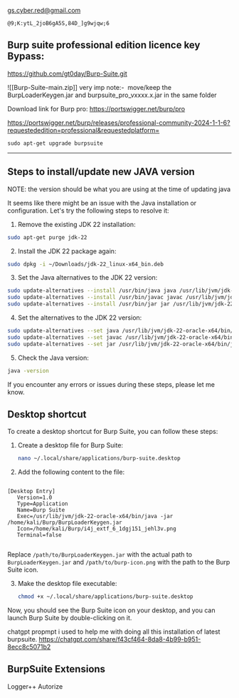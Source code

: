 
gs.cyber.red@gmail.com
```
@9;K:ytL_2joB6gA5S,84D_]g9wjqw;6
```




Burp suite professional edition licence key Bypass:
---


https://github.com/gt0day/Burp-Suite.git

![[Burp-Suite-main.zip]]
very imp note:-    move/keep the BurpLoaderKeygen.jar and burpsuite_pro_vxxxx.x.jar in the same folder  



Download link for Burp pro: 
https://portswigger.net/burp/pro

https://portswigger.net/burp/releases/professional-community-2024-1-1-6?requestededition=professional&requestedplatform=


```
sudo apt-get upgrade burpsuite 
```



---




Steps to install/update new JAVA version
---

NOTE: the version should be what you are using at the time of updating java

It seems like there might be an issue with the Java installation or configuration. Let's try the following steps to resolve it:

1. Remove the existing JDK 22 installation:

```bash
sudo apt-get purge jdk-22
```

2. Install the JDK 22 package again:

```bash
sudo dpkg -i ~/Downloads/jdk-22_linux-x64_bin.deb
```

3. Set the Java alternatives to the JDK 22 version:

```bash
sudo update-alternatives --install /usr/bin/java java /usr/lib/jvm/jdk-22-oracle-x64/bin/java 1
sudo update-alternatives --install /usr/bin/javac javac /usr/lib/jvm/jdk-22-oracle-x64/bin/javac 1
sudo update-alternatives --install /usr/bin/jar jar /usr/lib/jvm/jdk-22-oracle-x64/bin/jar 1
```

4. Set the alternatives to the JDK 22 version:

```bash
sudo update-alternatives --set java /usr/lib/jvm/jdk-22-oracle-x64/bin/java
sudo update-alternatives --set javac /usr/lib/jvm/jdk-22-oracle-x64/bin/javac
sudo update-alternatives --set jar /usr/lib/jvm/jdk-22-oracle-x64/bin/jar
```

5. Check the Java version:

```bash
java -version
```

If you encounter any errors or issues during these steps, please let me know.



Desktop shortcut
---
To create a desktop shortcut for Burp Suite, you can follow these steps:

1. Create a desktop file for Burp Suite:
   ```bash
   nano ~/.local/share/applications/burp-suite.desktop
   ```

2. Add the following content to the file:
```

[Desktop Entry]
   Version=1.0
   Type=Application
   Name=Burp Suite
   Exec=/usr/lib/jvm/jdk-22-oracle-x64/bin/java -jar /home/kali/Burp/BurpLoaderKeygen.jar
   Icon=/home/kali/Burp/i4j_extf_6_1dgj151_jehl3v.png
   Terminal=false
   
```
   Replace `/path/to/BurpLoaderKeygen.jar` with the actual path to `BurpLoaderKeygen.jar` and `/path/to/burp-icon.png` with the path to the Burp Suite icon.

3. Make the desktop file executable:
   ```bash
   chmod +x ~/.local/share/applications/burp-suite.desktop
   ```

Now, you should see the Burp Suite icon on your desktop, and you can launch Burp Suite by double-clicking on it.


chatgpt propmpt i used to help me with doing all this installation of latest burpsuite.
https://chatgpt.com/share/f43cf464-8da8-4b99-b951-8ecc8c5071b2


BurpSuite Extensions
---
Logger++
Autorize



